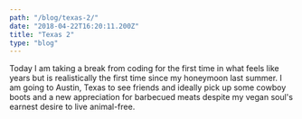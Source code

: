 ```yaml
---
path: "/blog/texas-2/"
date: "2018-04-22T16:20:11.200Z"
title: "Texas 2"
type: "blog"
---
```


Today I am taking a break from coding for the first time in what feels like years but is realistically the first time since my honeymoon last summer. I am going to Austin, Texas to see friends and ideally pick up some cowboy boots and a new appreciation for barbecued meats despite my vegan soul's earnest desire to live animal-free.